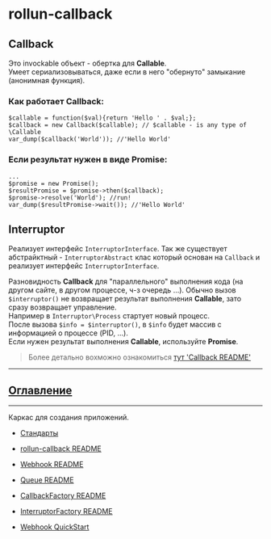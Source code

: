 # rollun-callback

## Callback
 
Это invockable объект -  обертка для **Callable**.   
Умеет сериализовываться, даже если в него "обернуто" замыкание (анонимная функция).

### Как работает Callback:

	$callable = function($val){return 'Hello ' . $val;};
	$callback = new Callback($callable); // $callable - is any type of \Callable
	var_dump($callback('World')); //'Hello World'

### Если результат нужен в виде Promise:
	...
    $promise = new Promise();
	$resultPromise = $promise->then($callback);
	$promise->resolve('World'); //run!
	var_dump($resultPromise->wait()); //'Hello World'

## Interruptor

Реализует интерфейс `InterruptorInterface`.
Так же существует абстрайктный - `InterruptorAbstract` клас который основан на `Callback` 
и реализует интерфейс `InterruptorInterface`.

Разновидность **Callback** для "параллельного" выполнения кода (на другом сайте, в другом процессе, ч-з очередь ...). 
Обычно вызов `$interruptor()` не возвращает результат выполнения **Callable**, зато сразу возвращает управление.   
Например в `Interruptor\Process` стартует новый процесс.  
После вызова  `$info = $interruptor()`, в `$info` будет массив с информацией о процессе (PID, ...).  
Если нужен результат выполнения **Callable**, используйте **Promise**.

> Более детально вохможно ознакомиться [тут 'Callback README'](https://github.com/rollun-com/rollun-callback/blob/master/docs/Callback.md)

---
## [Оглавление](https://github.com/rollun-com/rollun-skeleton/blob/master/docs/Contents.md)

---

Каркас для создания приложений. 

* [Стандарты](https://github.com/rollun-com/rollun-skeleton/blob/master/docs/Standarts.md)

* [rollun-callback README](https://github.com/rollun-com/rollun-callback/blob/master/docs/Callback.md)

* [Webhook README](https://github.com/rollun-com/rollun-callback/blob/master/docs/Webhook.md)

* [Queue README](https://github.com/rollun-com/rollun-callback/blob/master/docs/Webhook.md)

* [CallbackFactory README](https://github.com/rollun-com/rollun-callback/blob/master/docs/CallbackFactory.md)

* [InterruptorFactory README](https://github.com/rollun-com/rollun-callback/blob/master/docs/InterruptorFactory.md)

* [Webhook QuickStart](https://github.com/rollun-com/rollun-callback/blob/master/docs/InterruptorFactory.md)

